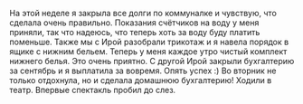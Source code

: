 На этой неделе я закрыла все долги по коммуналке и чувствую, что сделала очень правильно. Показания счётчиков на воду у меня приняли, так что надеюсь, что теперь хоть за воду буду платить поменьше.
Также мы с Ирой разобрали трикотаж и я навела порядок в ящике с нижним бельем. Теперь у меня каждое утро чистый комплект нижнего белья. Это очень приятно.
С другой Ирой закрыли бухгалтерию за сентябрь и я выплатила за вовремя. Опять успех :)
Во вторник не только отдохнула, но и сделала домашнюю бухгалтерию!
Ходили в театр. Впервые спектакль пробил до слез.